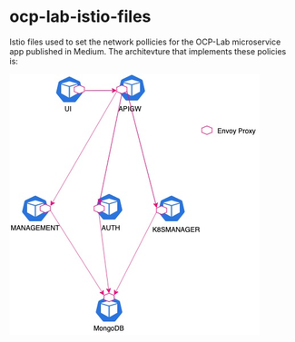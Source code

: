 # ocp-lab-istio-files

Istio files used to set the network pollicies for the OCP-Lab microservice app published in Medium. The architevture that implements these policies is:

![Flow](Istio-topology.jpg)
